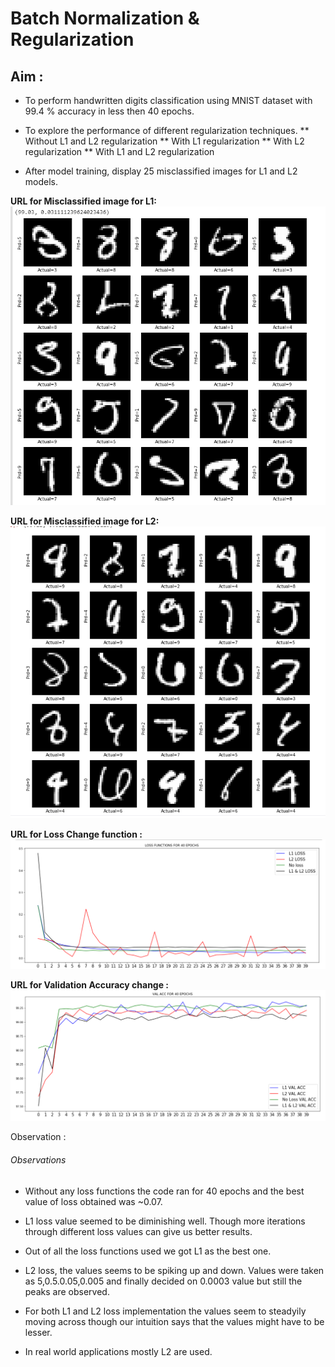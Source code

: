 # Batch Normalization & Regularization

## Aim :
* To perform handwritten digits classification using MNIST dataset with 99.4 % accuracy in less then 40 epochs.
* To explore the performance of different regularization techniques. 
** Without L1 and L2 regularization
** With L1 regularization
** With L2 regularization
** With L1 and L2 regularization

* After model training, display 25 misclassified images for L1 and L2 models.

**URL for Misclassified image for L1:**
![L1](https://github.com/Noopuragr/EVA4/blob/master/S6/L1.PNG)

**URL for Misclassified image for L2:**
![L2](https://github.com/Noopuragr/EVA4/blob/master/S6/L2.PNG)

**URL for Loss Change function :**
![Loss function](https://github.com/Noopuragr/EVA4/blob/master/S6/loss_function.PNG)
 
 **URL for Validation Accuracy change :**
 ![Accuracy](https://github.com/Noopuragr/EVA4/blob/master/S6/val_acc.PNG)
 
 Observation : 


###### Observations

- Without any loss functions the code ran for 40 epochs and the best value of loss obtained was ~0.07.

- L1 loss value seemed to be diminishing well. Though more iterations through different loss values can give us better results.

- Out of all the loss functions used we got L1 as the best one.

- L2 loss, the values seems to be spiking up and down. Values were taken as 5,0.5.0.05,0.005 and finally decided on 0.0003 value but still the peaks are observed.

- For both L1 and L2 loss implementation the values seem to steadyily moving across though our intuition says that the values might have to be lesser.

- In real world applications mostly L2 are used. 
